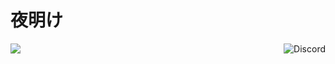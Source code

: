 # 夜明け

<img align='right' src="https://lanyard.cnrad.dev/api/257152789933719552?theme=dark&bg=151515&borderRadius=8px" alt="Discord">


<img align='left' src="https://spotify-github-profile.kittinanx.com/api/view?uid=juliontc&cover_image=true&theme=novatorem&show_offline=true&background_color=ff6b6b&interchange=false&bar_color=53b14f&bar_color_cover=false)](https://github.com/kittinan/spotify-github-profile">

